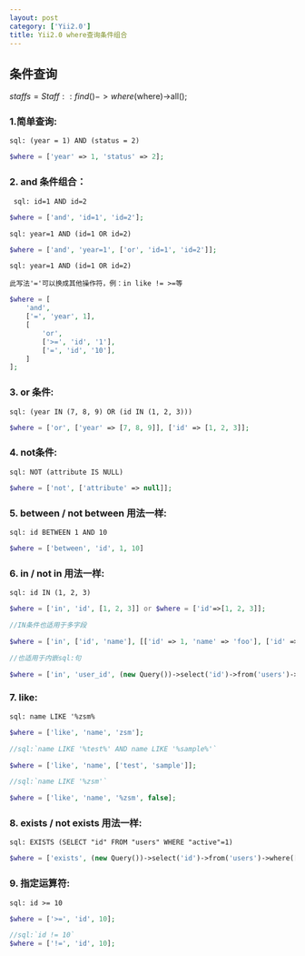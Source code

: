 ```yaml
---
layout: post
category: ['Yii2.0']
title: Yii2.0 where查询条件组合
---
```


## 条件查询
$staffs = Staff::find()->where($where)->all();

### 1.简单查询:

`sql: (year = 1) AND (status = 2)`
```php
$where = ['year' => 1, 'status' => 2];
```

### 2. and 条件组合：

` sql: id=1 AND id=2`
```php
$where = ['and', 'id=1', 'id=2'];
```
`sql: year=1 AND (id=1 OR id=2)`
```php
$where = ['and', 'year=1', ['or', 'id=1', 'id=2']];
```
`sql: year=1 AND (id=1 OR id=2)`

`此写法'='可以换成其他操作符，例：in like != >=等`
```php
$where = [
    'and',
    ['=', 'year', 1],
    [
        'or',
        ['>=', 'id', '1'],
        ['=', 'id', '10'],
    ]
];
```
### 3. or 条件:

`sql: (year IN (7, 8, 9) OR (id IN (1, 2, 3)))`
```php
$where = ['or', ['year' => [7, 8, 9]], ['id' => [1, 2, 3]];
```

### 4. not条件:

`sql: NOT (attribute IS NULL)`
```php
$where = ['not', ['attribute' => null]];
```

### 5. between / not between 用法一样:


`sql: id BETWEEN 1 AND 10`
```php
$where = ['between', 'id', 1, 10]
```

### 6. in / not in 用法一样:

`sql: id IN (1, 2, 3)`
```php
$where = ['in', 'id', [1, 2, 3]] or $where = ['id'=>[1, 2, 3]];

//IN条件也适用于多字段

$where = ['in', ['id', 'name'], [['id' => 1, 'name' => 'foo'], ['id' => 2, 'name' => 'bar']]];

//也适用于内嵌sql:句

$where = ['in', 'user_id', (new Query())->select('id')->from('users')->where(['active' => 1])];
```
### 7. like:

`sql: name LIKE '%zsm%`
```php
$where = ['like', 'name', 'zsm'];

//sql:`name LIKE '%test%' AND name LIKE '%sample%'`

$where = ['like', 'name', ['test', 'sample']];

//sql:`name LIKE '%zsm'`

$where = ['like', 'name', '%zsm', false];
```
### 8. exists /  not exists 用法一样:


`sql: EXISTS (SELECT "id" FROM "users" WHERE "active"=1)`
```php
$where = ['exists', (new Query())->select('id')->from('users')->where(['active' => 1])];
```
### 9. 指定运算符:
`sql: id >= 10`

```php
$where = ['>=', 'id', 10];

//sql:`id != 10`
$where = ['!=', 'id', 10];
```


